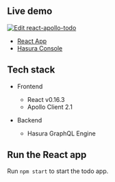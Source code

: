 ## Live demo

[![Edit react-apollo-todo](https://codesandbox.io/static/img/play-codesandbox.svg)](https://codesandbox.io/s/github/hasura/sample-apps/tree/main/react-apollo-todo?fontsize=14)

- [React App](https://react-apollo-todo.demo.hasura.app/)
- [Hasura Console](https://react-apollo-todo.hasura.app/console)

## Tech stack

- Frontend

  - React v0.16.3
  - Apollo Client 2.1

- Backend
  - Hasura GraphQL Engine

## Run the React app

Run `npm start` to start the todo app.
